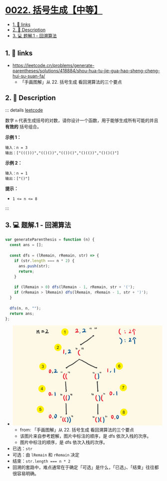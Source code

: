 # [0022. 括号生成【中等】](https://github.com/Tdahuyou/leetcode/tree/main/0022.%20%E6%8B%AC%E5%8F%B7%E7%94%9F%E6%88%90%E3%80%90%E4%B8%AD%E7%AD%89%E3%80%91)

<!-- region:toc -->
- [1. 🔗 links](#1--links)
- [2. 📝 Description](#2--description)
- [3. 💻 题解.1 - 回溯算法](#3--题解1---回溯算法)
<!-- endregion:toc -->

## 1. 🔗 links

- https://leetcode.cn/problems/generate-parentheses/solutions/418884/shou-hua-tu-jie-gua-hao-sheng-cheng-hui-su-suan-fa/
  - 「手画图解」从 22. 括号生成 看回溯算法的三个要点

## 2. 📝 Description

::: details [leetcode](https://leetcode.cn/problems/generate-parentheses/)

数字 `n` 代表生成括号的对数，请你设计一个函数，用于能够生成所有可能的并且 **有效的** 括号组合。

**示例 1：**
```
输入：n = 3
输出：["((()))","(()())","(())()","()(())","()()()"]
```
**示例 2：**
```
输入：n = 1
输出：["()"]
```
**提示：**

- `1 <= n <= 8`

:::

## 3. 💻 题解.1 - 回溯算法

```js
var generateParenthesis = function (n) {
  const ans = [];

  const dfs = (lRemain, rRemain, str) => {
    if (str.length === n * 2) {
      ans.push(str);
      return;
    }

    if (lRemain > 0) dfs(lRemain - 1, rRemain, str + '(');
    if (rRemain > lRemain) dfs(lRemain, rRemain - 1, str + ')');
  }

  dfs(n, n, "");
  return ans;
};
```


- ![](assets/2024-10-27-00-17-34.png)
  - from: 「手画图解」从 22. 括号生成 看回溯算法的三个要点
  - 该图片来自参考题解，图片中标注的顺序，是 dfs 依次入栈的次序。
  - 图片中标注的顺序，是 dfs 依次入栈的次序。
- 已选：`str`
- 可选：由 `lRemain` 和 `rRemain` 决定
- 结束：`str.length === n * 2`
- 回溯的套路中，难点通常在于确定「可选」是什么，「已选」、「结束」往往都很容易明确。













